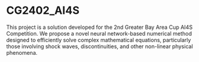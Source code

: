 # CG2402_AI4S

This project is a solution developed for the 2nd Greater Bay Area Cup AI4S Competition. We propose a novel neural network-based numerical method designed to efficiently solve complex mathematical equations, particularly those involving shock waves, discontinuities, and other non-linear physical phenomena.
